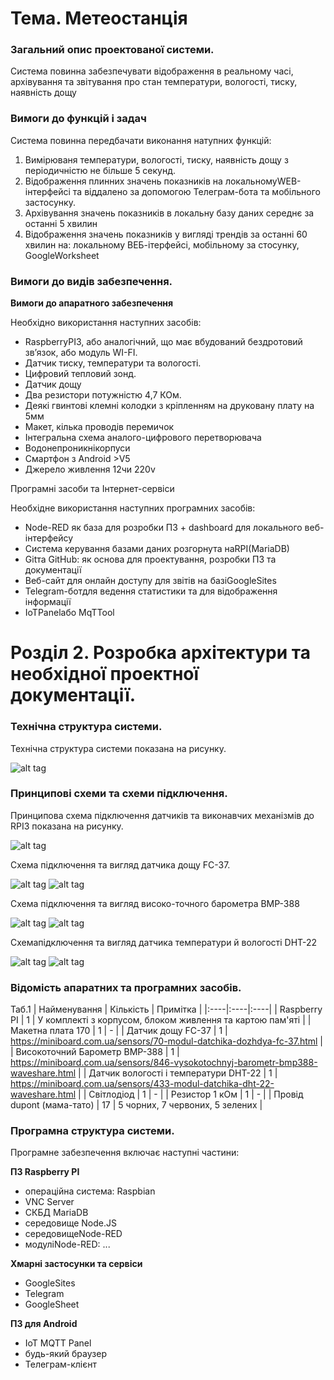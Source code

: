 # **Тема. Метеостанція**

### Загальний опис проектованої системи.

Система повинна забезпечувати відображення в реальному часі, архівування та звітування про стан температури, вологості, тиску, наявність дощу

### Вимоги до функцій і задач

Система повинна передбачати виконання натупних функцій:

1.	Вимірюваня температури, вологості, тиску, наявність дощу з періодичністю не більше 5 секунд.
2.	Відображення плинних значень показників на локальномуWEB-інтерфейсі та віддалено за допомогою Телеграм-бота та мобільного застосунку.
3.	Архівування значень показників в локальну базу даних середнє за останні 5 хвилин
4.	Відображення значень показників у вигляді трендів за останні 60 хвилин на: локальному ВЕБ-ітерфейсі, мобільному за стосунку, GoogleWorksheet

### Вимоги до видів забезпечення.

**Вимоги до апаратного забезпечення**

Необхідно використання наступних засобів:

*	RaspberryPI3, або аналогічний, що має вбудований бездротовий зв’язок, або модуль WI-FI.
*	Датчик тиску, температури та вологості.
*	Цифровий тепловий зонд.
*	Датчик дощу
*	Два резистори потужністю 4,7 КОм.
*	Деякі гвинтові клемні колодки з кріпленням на друковану плату на 5мм
*	Макет, кілька проводів перемичок
*	Інтегральна схема аналого-цифрового перетворювача
*	Водонепроникнікорпуси
*	Смартфон з Android >V5
*	Джерело живлення 12чи 220v

Програмні засоби та Інтернет-сервіси

Необхідне використання наступних програмних засобів:

*	Node-RED як база для розробки ПЗ + dashboard для локального веб-інтерфейсу
*	Система керування базами даних розгорнута наRPI(MariaDB)
*	Gitта GitHub: як основа для проектування, розробки ПЗ та документації
*	Веб-сайт для онлайн доступу для звітів на базіGoogleSites
*	Telegram-ботдля ведення статистики та для відображення інформації
*	IoTPanelабо MqTTool

# **Розділ 2. Розробка архітектури та необхідної проектної документації.**

### **Технічна структура системи.**

Технічна структура системи показана на рисунку.

![alt tag](https://user-images.githubusercontent.com/80102245/118132084-f7cb5200-b407-11eb-9fd2-8ae96d6d06da.png)

### **Принципові схеми та схеми підключення.**

Принципова схема підключення датчиків та виконавчих механізмів до RPI3 показана на рисунку.

![alt tag](https://user-images.githubusercontent.com/80102245/120204936-0b612000-c232-11eb-86b7-4d71ac590513.jpg)

Схема підключення та вигляд датчика дощу FC-37.

![alt tag](https://user-images.githubusercontent.com/80102245/120205232-6430b880-c232-11eb-80b5-81e748aa5b4e.png)
![alt tag](https://user-images.githubusercontent.com/80102245/120205345-888c9500-c232-11eb-9231-25d2a7d46325.png)

Схема підключення та вигляд високо-точного барометра BMP-388

![alt tag](https://user-images.githubusercontent.com/80102245/120206024-57609480-c233-11eb-9c86-6a9501638330.png)
![alt tag](https://user-images.githubusercontent.com/80102245/120206057-62b3c000-c233-11eb-931b-5caeec1491e8.png)

Схемапідключення та вигляд датчика температури й вологості DHT-22

![alt tag](https://user-images.githubusercontent.com/80102245/120206210-955db880-c233-11eb-8cd9-4d6793605816.png)
![alt tag](https://user-images.githubusercontent.com/80102245/120206229-9abb0300-c233-11eb-8504-f5f068ff633f.png)

### **Відомість апаратних та програмних засобів.**
Таб.1
| Найменування | Кількість | Примітка |
|:----|:----|:----|
| Raspberry PI | 1 | У комплекті з корпусом, блоком живлення та картою пам'яті |
| Макетна плата 170 | 1 | - |
| Датчик дощу FC-37 | 1 | https://miniboard.com.ua/sensors/70-modul-datchika-dozhdya-fc-37.html |
| Високоточний Барометр BMP-388 | 1 | https://miniboard.com.ua/sensors/846-vysokotochnyj-barometr-bmp388-waveshare.html |
| Датчик вологості і температури DHT-22 | 1 | https://miniboard.com.ua/sensors/433-modul-datchika-dht-22-waveshare.html |
| Світлодіод | 1 | - |
| Резистор 1 кОм | 1 | - |
| Провід dupont (мама-тато) | 17 | 5 чорних, 7 червоних, 5 зелених |

### **Програмна структура системи.**

Програмне забезпечення включає наступні частини:

**ПЗ Raspberry PI**

*	операційна система: Raspbian
*	VNC Server
*	СКБД MariaDB
*	середовище Node.JS
*	середовищеNode-RED
*	модуліNode-RED: ...

**Хмарні застосунки та сервіси**

*	GoogleSites
*	Telegram
*	GoogleSheet

**ПЗ для Android**

*	IoT MQTT Panel
*	будь-який браузер
*	Телеграм-клієнт
